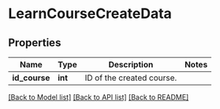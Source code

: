 # LearnCourseCreateData

## Properties
Name | Type | Description | Notes
------------ | ------------- | ------------- | -------------
**id_course** | **int** | ID of the created course. | 

[[Back to Model list]](../README.md#documentation-for-models) [[Back to API list]](../README.md#documentation-for-api-endpoints) [[Back to README]](../README.md)


